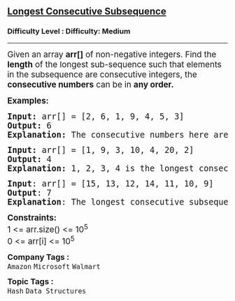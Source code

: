 <h2><a href="https://www.geeksforgeeks.org/problems/longest-consecutive-subsequence2449/1?page=3&sprint=a663236c31453b969852f9ea22507634&sprint=a663236c31453b969852f9ea22507634&sortBy=submissions">Longest Consecutive Subsequence</a></h2><h3>Difficulty Level : Difficulty: Medium</h3><hr><div class="problems_problem_content__Xm_eO"><p><span style="font-size: 14pt;">Given an array <strong>arr[]</strong> of non-negative integers. Find the <strong>length</strong> of the longest sub-sequence such that elements in the subsequence are consecutive integers, the<strong> consecutive numbers</strong> can be in <strong>any order.</strong></span></p>
<p><span style="font-size: 14pt;"><strong>Examples:</strong></span></p>
<pre><span style="font-size: 14pt;"><strong>Input: </strong>arr[] = [2, 6, 1, 9, 4, 5, 3]
<strong>Output: </strong>6<strong>
Explanation: </strong>The consecutive numbers here are 1, 2, 3, 4, 5, 6. These 6 numbers form the longest consecutive subsquence.</span></pre>
<pre><span style="font-size: 14pt;"><strong>Input: </strong>arr[] = [1, 9, 3, 10, 4, 20, 2]
<strong>Output: </strong>4<strong>
Explanation: </strong>1, 2, 3, 4 is the longest consecutive subsequence.</span></pre>
<pre><span style="font-size: 14pt;"><strong>Input</strong>: arr[] = [15, 13, 12, 14, 11, 10, 9]
<strong>Output</strong>: 7
<strong>Explanation</strong>: The longest consecutive subsequence is 9, 10, 11, 12, 13, 14, 15, which has a length of 7.
</span></pre>
<p><span style="font-size: 14pt;"><strong>Constraints:</strong></span><br><span style="font-size: 14pt;">1 &lt;= arr.size() &lt;= 10<sup>5</sup><br>0 &lt;= arr[i] &lt;= 10<sup>5</sup></span></p></div><p><span style=font-size:18px><strong>Company Tags : </strong><br><code>Amazon</code>&nbsp;<code>Microsoft</code>&nbsp;<code>Walmart</code>&nbsp;<br><p><span style=font-size:18px><strong>Topic Tags : </strong><br><code>Hash</code>&nbsp;<code>Data Structures</code>&nbsp;